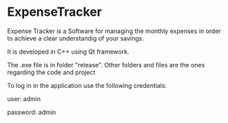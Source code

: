 # ExpenseTracker

Expense Tracker is a Software for managing the monthly expenses in order to achieve a clear understandig of your savings.

It is developed in C++ using Qt framework.

The .exe file is in folder "release". Other folders and files are the ones regarding the code and project

To log in in the application use the following credentials: 

user: admin

password: admin
